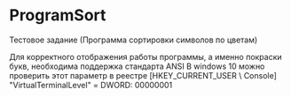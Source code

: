 # ProgramSort
Тестовое задание (Программа сортировки символов по цветам)

Для корректного отображения работы программы, а именно покраски букв,
необходима поддержка стандарта ANSI
В windows 10 можно проверить этот параметр в реестре 
[HKEY_CURRENT_USER \ Console] "VirtualTerminalLevel" = DWORD: 00000001
